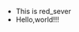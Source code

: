 - This is red_sever
- Hello,world!!! 
<!---
red-sever/red-sever is a ✨ special ✨ repository because its `README.md` (this file) appears on your GitHub profile.
You can click the Preview link to take a look at your changes.
--->
